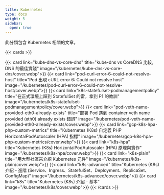 ```yaml
---
title: Kubernetes
type: docs
weight: 5
sidebar:
  open: true
---
```


此分類包含 Kubernetes 相關的文章。

<!--more-->

{{< cards >}}

{{< card link="kube-dns-vs-core-dns" title="kube-dns vs CoreDNS 比較，DNS 的最佳實踐" image="/kubernetes/kube-dns-vs-core-dns/cover.webp">}}
{{< card link="pod-curl-error-6-could-not-resolve-host" title="Pod 出現 cURL error 6: Could not resolve host" image="/kubernetes/pod-curl-error-6-could-not-resolve-host/cover.webp">}}
{{< card link="k8s-statefulset-podmanagementpolicy" title="在正式環境上踩到 StatefulSet 的雷，拿到 P1 的教訓" image="/kubernetes/k8s-statefulset-podmanagementpolicy/cover.webp">}}
{{< card link="pod-veth-name-provided-eth0-already-exists" title="部署 Pod 遇到 container veth name provided (eth0) already exists 錯誤" image="/kubernetes/pod-veth-name-provided-eth0-already-exists/cover.webp">}}
{{< card link="gcp-k8s-hpa-php-custom-metrics" title="Kubernetes (K8s) 自定義 PHP HorizontalPodAutoscaler (HPA) 指標" image="/kubernetes/gcp-k8s-hpa-php-custom-metrics/cover.webp">}}
{{< card link="k8s-hpa" title="Kubernetes (K8s) HorizontalPodAutoscaler (HPA) 原理與實作" image="/kubernetes/k8s-hpa/cover.webp">}}
{{< card link="k8s-plain" title="用大型社區來介紹 Kubernetes 元件" image="/kubernetes/k8s-plain/cover.webp">}}
{{< card link="k8s-advanced" title="Kubernetes (K8s) 介紹 - 進階 (Service、Ingress、StatefulSet、Deployment、ReplicaSet、ConfigMap)" image="/kubernetes/k8s-advanced/cover.webp">}}
{{< card link="k8s" title="Kubernetes (K8s) 介紹 - 基本" image="/kubernetes/k8s/cover.webp">}}
{{< /cards >}}
